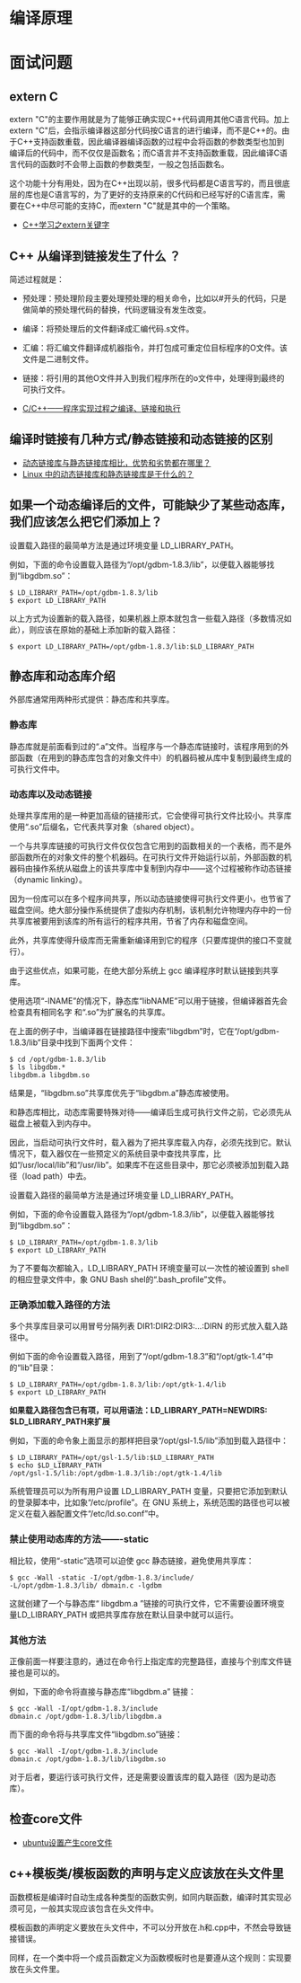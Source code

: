 # 编译原理
# 面试问题
## extern C 
extern "C"的主要作用就是为了能够正确实现C++代码调用其他C语言代码。加上extern "C"后，会指示编译器这部分代码按C语言的进行编译，而不是C++的。由于C++支持函数重载，因此编译器编译函数的过程中会将函数的参数类型也加到编译后的代码中，而不仅仅是函数名；而C语言并不支持函数重载，因此编译C语言代码的函数时不会带上函数的参数类型，一般之包括函数名。  


这个功能十分有用处，因为在C++出现以前，很多代码都是C语言写的，而且很底层的库也是C语言写的，为了更好的支持原来的C代码和已经写好的C语言库，需要在C++中尽可能的支持C，而extern "C"就是其中的一个策略。  

- [C++学习之extern关键字](https://songlee24.github.io/2014/07/05/C-extern-C/)


## C++ 从编译到链接发生了什么 ？
简述过程就是：
- 预处理：预处理阶段主要处理预处理的相关命令，比如以#开头的代码，只是做简单的预处理代码的替换，代码逻辑没有发生改变。 
- 编译：将预处理后的文件翻译成汇编代码.s文件。 
- 汇编：将汇编文件翻译成机器指令，并打包成可重定位目标程序的O文件。该文件是二进制文件。 
- 链接：将引用的其他O文件并入到我们程序所在的o文件中，处理得到最终的可执行文件。

- [C/C++——程序实现过程之编译、链接和执行](https://blog.csdn.net/u010757264/article/details/50082925)

## 编译时链接有几种方式/静态链接和动态链接的区别
- [动态链接库与静态链接库相比，优势和劣势都在哪里？](https://www.zhihu.com/question/24306336)
- [Linux 中的动态链接库和静态链接库是干什么的？](https://www.zhihu.com/question/20484931)

## 如果一个动态编译后的文件，可能缺少了某些动态库，我们应该怎么把它们添加上？
设置载入路径的最简单方法是通过环境变量 LD_LIBRARY_PATH。  

例如，下面的命令设置载入路径为“/opt/gdbm-1.8.3/lib”，以便载入器能够找到“libgdbm.so”：   
```shell
$ LD_LIBRARY_PATH=/opt/gdbm-1.8.3/lib 
$ export LD_LIBRARY_PATH 
```
以上方式为设置新的载入路径，如果机器上原本就包含一些载入路径（多数情况如此），则应该在原始的基础上添加新的载入路径：
```shell
$ export LD_LIBRARY_PATH=/opt/gdbm-1.8.3/lib:$LD_LIBRARY_PATH 
```
## 静态库和动态库介绍
外部库通常用两种形式提供：静态库和共享库。  
### 静态库
静态库就是前面看到过的“.a”文件。当程序与一个静态库链接时，该程序用到的外部函数（在用到的静态库包含的对象文件中）的机器码被从库中复制到最终生成的可执行文件中。   

### 动态库以及动态链接
处理共享库用的是一种更加高级的链接形式，它会使得可执行文件比较小。共享库使用“.so”后缀名，它代表共享对象（shared object）。  

一个与共享库链接的可执行文件仅仅包含它用到的函数相关的一个表格，而不是外部函数所在的对象文件的整个机器码。在可执行文件开始运行以前，外部函数的机器码由操作系统从磁盘上的该共享库中复制到内存中——这个过程被称作动态链接（dynamic linking）。   

因为一份库可以在多个程序间共享，所以动态链接使得可执行文件更小，也节省了磁盘空间。绝大部分操作系统提供了虚拟内存机制，该机制允许物理内存中的一份共享库被要用到该库的所有运行的程序共用，节省了内存和磁盘空间。   

此外，共享库使得升级库而无需重新编译用到它的程序（只要库提供的接口不变就行）。   

由于这些优点，如果可能，在绝大部分系统上 gcc 编译程序时默认链接到共享库。  

使用选项“-lNAME”的情况下，静态库“libNAME”可以用于链接，但编译器首先会检查具有相同名字
和“.so”为扩展名的共享库。   

在上面的例子中，当编译器在链接路径中搜索“libgdbm”时，它在“/opt/gdbm-1.8.3/lib”目录中找到下面两个文件： 
```shell
$ cd /opt/gdbm-1.8.3/lib 
$ ls libgdbm.* 
libgdbm.a libgdbm.so 
```
结果是，“libgdbm.so”共享库优先于“libgdbm.a”静态库被使用。   

和静态库相比，动态库需要特殊对待——编译后生成可执行文件之前，它必须先从磁盘上被载入到内存中。 

因此，当启动可执行文件时，载入器为了把共享库载入内存，必须先找到它。默认情况下，载入器仅在一些预定义的系统目录中查找共享库，比如“/usr/local/lib”和“/usr/lib”。如果库不在这些目录中，那它必须被添加到载入路径（load path）中去。  

设置载入路径的最简单方法是通过环境变量 LD_LIBRARY_PATH。  

例如，下面的命令设置载入路径为“/opt/gdbm-1.8.3/lib”，以便载入器能够找到“libgdbm.so”：   
```shell
$ LD_LIBRARY_PATH=/opt/gdbm-1.8.3/lib 
$ export LD_LIBRARY_PATH 
```

为了不要每次都输入，LD_LIBRARY_PATH 环境变量可以一次性的被设置到 shell 的相应登录文件中，象 GNU Bash shel的“.bash_profile”文件。   

### 正确添加载入路径的方法
多个共享库目录可以用冒号分隔列表 DIR1:DIR2:DIR3:...:DIRN 的形式放入载入路径中。  

例如下面的命令设置载入路径，用到了“/opt/gdbm-1.8.3”和“/opt/gtk-1.4”中的“lib”目录： 
```shell
$ LD_LIBRARY_PATH=/opt/gdbm-1.8.3/lib:/opt/gtk-1.4/lib 
$ export LD_LIBRARY_PATH 
```

**如果载入路径包含已有项，可以用语法：LD_LIBRARY_PATH=NEWDIRS: $LD_LIBRARY_PATH来扩展**  

例如，下面的命令象上面显示的那样把目录“/opt/gsl-1.5/lib”添加到载入路径中： 
```shell
$ LD_LIBRARY_PATH=/opt/gsl-1.5/lib:$LD_LIBRARY_PATH 
$ echo $LD_LIBRARY_PATH 
/opt/gsl-1.5/lib:/opt/gdbm-1.8.3/lib:/opt/gtk-1.4/lib 
```

系统管理员可以为所有用户设置 LD_LIBRARY_PATH 变量，只要把它添加到默认的登录脚本中，比如象“/etc/profile”。在 GNU 系统上，系统范围的路径也可以被定义在载入器配置文件“/etc/ld.so.conf”中。   

### 禁止使用动态库的方法——-static
相比较，使用“-static”选项可以迫使 gcc 静态链接，避免使用共享库： 
```shell
$ gcc -Wall -static -I/opt/gdbm-1.8.3/include/ 
-L/opt/gdbm-1.8.3/lib/ dbmain.c -lgdbm 
```
这就创建了一个与静态库“ libgdbm.a ”链接的可执行文件，它不需要设置环境变量LD_LIBRARY_PATH 或把共享库存放在默认目录中就可以运行。  

### 其他方法
正像前面一样要注意的，通过在命令行上指定库的完整路径，直接与个别库文件链接也是可以的。  

例如，下面的命令将直接与静态库“libgdbm.a” 链接：
```shell
$ gcc -Wall -I/opt/gdbm-1.8.3/include 
dbmain.c /opt/gdbm-1.8.3/lib/libgdbm.a 
```

而下面的命令将与共享库文件“libgdbm.so”链接：   
```shell
$ gcc -Wall -I/opt/gdbm-1.8.3/include 
dbmain.c /opt/gdbm-1.8.3/lib/libgdbm.so 
```

对于后者，要运行该可执行文件，还是需要设置该库的载入路径（因为是动态库）。  

## 检查core文件
- [ubuntu设置产生core文件](http://vra.github.io/2017/12/03/ubuntu-core-dump-debug/)

## c++模板类/模板函数的声明与定义应该放在头文件里

函数模板是编译时自动生成各种类型的函数实例，如同内联函数，编译时其实现必须可见，一般其实现应该包含在头文件中。  

模板函数的声明定义要放在头文件中，不可以分开放在.h和.cpp中，不然会导致链接错误。  

同样，在一个类中将一个成员函数定义为函数模板时也是要遵从这个规则：实现要放在头文件里。 
